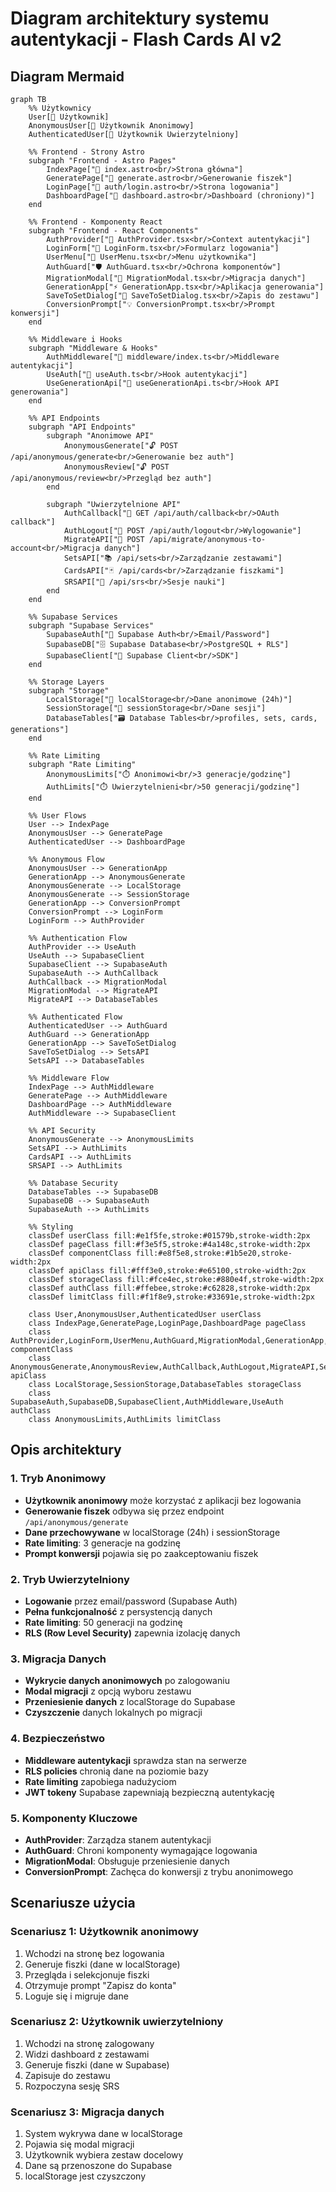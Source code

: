 # Diagram architektury systemu autentykacji - Flash Cards AI v2

## Diagram Mermaid

```mermaid
graph TB
    %% Użytkownicy
    User[👤 Użytkownik]
    AnonymousUser[👤 Użytkownik Anonimowy]
    AuthenticatedUser[👤 Użytkownik Uwierzytelniony]

    %% Frontend - Strony Astro
    subgraph "Frontend - Astro Pages"
        IndexPage["📄 index.astro<br/>Strona główna"]
        GeneratePage["📄 generate.astro<br/>Generowanie fiszek"]
        LoginPage["📄 auth/login.astro<br/>Strona logowania"]
        DashboardPage["📄 dashboard.astro<br/>Dashboard (chroniony)"]
    end

    %% Frontend - Komponenty React
    subgraph "Frontend - React Components"
        AuthProvider["🔐 AuthProvider.tsx<br/>Context autentykacji"]
        LoginForm["📝 LoginForm.tsx<br/>Formularz logowania"]
        UserMenu["👤 UserMenu.tsx<br/>Menu użytkownika"]
        AuthGuard["🛡️ AuthGuard.tsx<br/>Ochrona komponentów"]
        MigrationModal["🔄 MigrationModal.tsx<br/>Migracja danych"]
        GenerationApp["⚡ GenerationApp.tsx<br/>Aplikacja generowania"]
        SaveToSetDialog["💾 SaveToSetDialog.tsx<br/>Zapis do zestawu"]
        ConversionPrompt["💡 ConversionPrompt.tsx<br/>Prompt konwersji"]
    end

    %% Middleware i Hooks
    subgraph "Middleware & Hooks"
        AuthMiddleware["🔧 middleware/index.ts<br/>Middleware autentykacji"]
        UseAuth["🎣 useAuth.ts<br/>Hook autentykacji"]
        UseGenerationApi["🎣 useGenerationApi.ts<br/>Hook API generowania"]
    end

    %% API Endpoints
    subgraph "API Endpoints"
        subgraph "Anonimowe API"
            AnonymousGenerate["🔓 POST /api/anonymous/generate<br/>Generowanie bez auth"]
            AnonymousReview["🔓 POST /api/anonymous/review<br/>Przegląd bez auth"]
        end

        subgraph "Uwierzytelnione API"
            AuthCallback["🔐 GET /api/auth/callback<br/>OAuth callback"]
            AuthLogout["🔐 POST /api/auth/logout<br/>Wylogowanie"]
            MigrateAPI["🔄 POST /api/migrate/anonymous-to-account<br/>Migracja danych"]
            SetsAPI["📚 /api/sets<br/>Zarządzanie zestawami"]
            CardsAPI["🃏 /api/cards<br/>Zarządzanie fiszkami"]
            SRSAPI["📖 /api/srs<br/>Sesje nauki"]
        end
    end

    %% Supabase Services
    subgraph "Supabase Services"
        SupabaseAuth["🔐 Supabase Auth<br/>Email/Password"]
        SupabaseDB["🗄️ Supabase Database<br/>PostgreSQL + RLS"]
        SupabaseClient["📡 Supabase Client<br/>SDK"]
    end

    %% Storage Layers
    subgraph "Storage"
        LocalStorage["💾 localStorage<br/>Dane anonimowe (24h)"]
        SessionStorage["💾 sessionStorage<br/>Dane sesji"]
        DatabaseTables["🗃️ Database Tables<br/>profiles, sets, cards, generations"]
    end

    %% Rate Limiting
    subgraph "Rate Limiting"
        AnonymousLimits["⏱️ Anonimowi<br/>3 generacje/godzinę"]
        AuthLimits["⏱️ Uwierzytelnieni<br/>50 generacji/godzinę"]
    end

    %% User Flows
    User --> IndexPage
    AnonymousUser --> GeneratePage
    AuthenticatedUser --> DashboardPage

    %% Anonymous Flow
    AnonymousUser --> GenerationApp
    GenerationApp --> AnonymousGenerate
    AnonymousGenerate --> LocalStorage
    AnonymousGenerate --> SessionStorage
    GenerationApp --> ConversionPrompt
    ConversionPrompt --> LoginForm
    LoginForm --> AuthProvider

    %% Authentication Flow
    AuthProvider --> UseAuth
    UseAuth --> SupabaseClient
    SupabaseClient --> SupabaseAuth
    SupabaseAuth --> AuthCallback
    AuthCallback --> MigrationModal
    MigrationModal --> MigrateAPI
    MigrateAPI --> DatabaseTables

    %% Authenticated Flow
    AuthenticatedUser --> AuthGuard
    AuthGuard --> GenerationApp
    GenerationApp --> SaveToSetDialog
    SaveToSetDialog --> SetsAPI
    SetsAPI --> DatabaseTables

    %% Middleware Flow
    IndexPage --> AuthMiddleware
    GeneratePage --> AuthMiddleware
    DashboardPage --> AuthMiddleware
    AuthMiddleware --> SupabaseClient

    %% API Security
    AnonymousGenerate --> AnonymousLimits
    SetsAPI --> AuthLimits
    CardsAPI --> AuthLimits
    SRSAPI --> AuthLimits

    %% Database Security
    DatabaseTables --> SupabaseDB
    SupabaseDB --> SupabaseAuth
    SupabaseAuth --> AuthLimits

    %% Styling
    classDef userClass fill:#e1f5fe,stroke:#01579b,stroke-width:2px
    classDef pageClass fill:#f3e5f5,stroke:#4a148c,stroke-width:2px
    classDef componentClass fill:#e8f5e8,stroke:#1b5e20,stroke-width:2px
    classDef apiClass fill:#fff3e0,stroke:#e65100,stroke-width:2px
    classDef storageClass fill:#fce4ec,stroke:#880e4f,stroke-width:2px
    classDef authClass fill:#ffebee,stroke:#c62828,stroke-width:2px
    classDef limitClass fill:#f1f8e9,stroke:#33691e,stroke-width:2px

    class User,AnonymousUser,AuthenticatedUser userClass
    class IndexPage,GeneratePage,LoginPage,DashboardPage pageClass
    class AuthProvider,LoginForm,UserMenu,AuthGuard,MigrationModal,GenerationApp,SaveToSetDialog,ConversionPrompt componentClass
    class AnonymousGenerate,AnonymousReview,AuthCallback,AuthLogout,MigrateAPI,SetsAPI,CardsAPI,SRSAPI apiClass
    class LocalStorage,SessionStorage,DatabaseTables storageClass
    class SupabaseAuth,SupabaseDB,SupabaseClient,AuthMiddleware,UseAuth authClass
    class AnonymousLimits,AuthLimits limitClass
```

## Opis architektury

### 1. Tryb Anonimowy

- **Użytkownik anonimowy** może korzystać z aplikacji bez logowania
- **Generowanie fiszek** odbywa się przez endpoint `/api/anonymous/generate`
- **Dane przechowywane** w localStorage (24h) i sessionStorage
- **Rate limiting**: 3 generacje na godzinę
- **Prompt konwersji** pojawia się po zaakceptowaniu fiszek

### 2. Tryb Uwierzytelniony

- **Logowanie** przez email/password (Supabase Auth)
- **Pełna funkcjonalność** z persystencją danych
- **Rate limiting**: 50 generacji na godzinę
- **RLS (Row Level Security)** zapewnia izolację danych

### 3. Migracja Danych

- **Wykrycie danych anonimowych** po zalogowaniu
- **Modal migracji** z opcją wyboru zestawu
- **Przeniesienie danych** z localStorage do Supabase
- **Czyszczenie** danych lokalnych po migracji

### 4. Bezpieczeństwo

- **Middleware autentykacji** sprawdza stan na serwerze
- **RLS policies** chronią dane na poziomie bazy
- **Rate limiting** zapobiega nadużyciom
- **JWT tokeny** Supabase zapewniają bezpieczną autentykację

### 5. Komponenty Kluczowe

- **AuthProvider**: Zarządza stanem autentykacji
- **AuthGuard**: Chroni komponenty wymagające logowania
- **MigrationModal**: Obsługuje przeniesienie danych
- **ConversionPrompt**: Zachęca do konwersji z trybu anonimowego

## Scenariusze użycia

### Scenariusz 1: Użytkownik anonimowy

1. Wchodzi na stronę bez logowania
2. Generuje fiszki (dane w localStorage)
3. Przegląda i selekcjonuje fiszki
4. Otrzymuje prompt "Zapisz do konta"
5. Loguje się i migruje dane

### Scenariusz 2: Użytkownik uwierzytelniony

1. Wchodzi na stronę zalogowany
2. Widzi dashboard z zestawami
3. Generuje fiszki (dane w Supabase)
4. Zapisuje do zestawu
5. Rozpoczyna sesję SRS

### Scenariusz 3: Migracja danych

1. System wykrywa dane w localStorage
2. Pojawia się modal migracji
3. Użytkownik wybiera zestaw docelowy
4. Dane są przenoszone do Supabase
5. localStorage jest czyszczony
